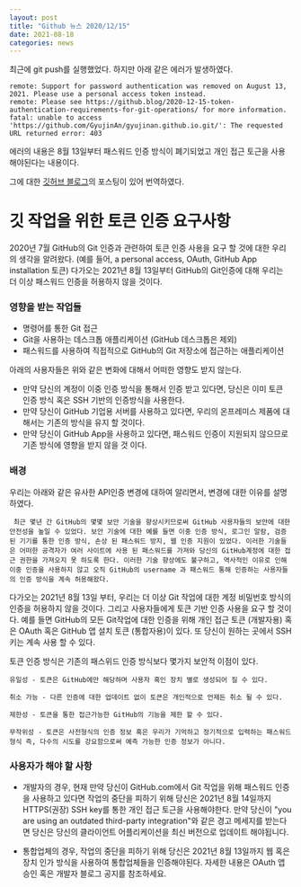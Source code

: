 ```yaml
---
layout: post
title: "Github 뉴스 2020/12/15"
date: 2021-08-18
categories: news
---
```


최근에 git push를 실행했었다. 하지만 아래 같은 에러가 발생하였다. 

```
remote: Support for password authentication was removed on August 13, 2021. Please use a personal access token instead.
remote: Please see https://github.blog/2020-12-15-token-authentication-requirements-for-git-operations/ for more information.
fatal: unable to access 'https://github.com/GyujinAn/gyujinan.github.io.git/': The requested URL returned error: 403
```

에러의 내용은 8월 13일부터 패스워드 인증 방식이 폐기되었고 개인 접근 토근을 사용해야된다는 내용이다. 

그에 대한 [깃허브 블로그](https://github.blog/2020-12-15-token-authentication-requirements-for-git-operations/)의 포스팅이 있어 번역하였다.


# 깃 작업을 위한 토큰 인증 요구사항

2020년 7월 GitHub의 Git 인증과 관련하여 토큰 인증 사용을 요구 할 것에 대한 우리의 생각을 알려왔다. (예를 들어, a personal access, OAuth, GitHub App installation 토큰) 다가오는 2021년 8월 13일부터 GitHub의 Git인증에 대해 우리는 더 이상 패스워드 인증을 허용하지 않을 것이다.

### 영향을 받는 작업들

* 명령어를 통한 Git 접근
* Git을 사용하는 데스크톱 애플리케이션 (GitHub 데스크톱은 제외)
* 패스워드를 사용하여 직접적으로 GitHub의 Git 저장소에 접근하는 애플리케이션

아래의 사용자들은 위와 같은 변화에 대해서 어떠한 영향도 받지 않는다.

* 만약 당신의 계정이 이중 인증 방식을 통해서 인증 받고 있다면, 당신은 이미 토큰 인증 방식 혹은 SSH 기반의 인증방식을 사용한다.
* 만약 당신이 GitHub 기업용 서버를 사용하고 있다면, 우리의 온프레미스 제품에 대해서는 기존의 방식을 유지 할 것이다.
* 만약 당신이 GitHub App을 사용하고 있다면, 패스워드 인증이 지원되지 않으므로 기존 방식에 영향을 받지 않을 것 이다.

### 배경

우리는 아래와 같은 유사한 API인증 변경에 대하여 알리면서, 변경에 대한 이유를 설명하였다.

```
 최근 몇년 간 GitHub의 몇몇 보안 기술을 향상시키므로써 GitHub 사용자들의 보안에 대한 안전성을 높일 수 있었다. 보안 기술에 대한 예를 들면 이중 인증 방식, 로그인 알람, 검증 된 기기를 통한 인증 방식, 손상 된 패스워드 방지, 웹 인증 지원이 있었다. 이러한 기술들은 어떠한 공격자가 여러 사이트에 사용 된 패스워드를 가져와 당신의 GitHub계정에 대한 접근 권한을 가져오지 못 하도록 한다. 이러한 기술 향상에도 불구하고, 역사적인 이유로 인해 이중 인증을 사용하지 않고 오직 GitHub의 username 과 패스워드 통해 인증하는 사용자들의 인증 방식을 계속 허용해왔다.
```

다가오는 2021년 8월 13일 부터, 우리는 더 이상 Git 작업에 대한 계정 비밀번호 방식의 인증을 허용하지 않을 것이다. 그리고 사용자들에게 토큰 기반 인증 사용을 요구 할 것이다. 예를 들면 GitHub의 모든 Git작업에 대한 인증을 위해 개인 접근 토큰 (개발자용) 혹은 OAuth 혹은 GitHub 앱 설치 토큰 (통합자용)이 있다. 또 당신이 원하는 곳에서 SSH 키는 계속 사용 할 수 있다.

토큰 인증 방식은 기존의 패스위드 인증 방식보다 몇가지 보안적 이점이 있다.

```
유일성 - 토큰은 GitHub에만 해당하며 사용자 혹인 장치 별로 생성되어 질 수 있다.

취소 가능 - 다른 인증에 대한 업데이트 없이 토큰은 개인적으로 언제든 취소 될 수 있다.

제한성 - 토큰을 통한 접근가능한 GitHub의 기능을 제한 할 수 있다.

무작위성 - 토큰은 사전형식의 인증 정보 혹은 우리가 기억하고 정기적으로 입력하는 패스워드 형식 즉, 다수의 시도를 강요함으로써 예측 가능한 인증 정보가 아니다.
```

### 사용자가 해야 할 사항

* 개발자의 경우, 현재 만약 당신이 GitHub.com에서 Git 작업을 위해 패스워드 인증을 사용하고 있다면 작업의 중단을 피하기 위해 당신은 2021년 8월 14일까지 HTTPS(권장) SSH key를 통한 개인 접근 토근을 사용해야한다. 만약 당신이 "you are using an outdated third-party integration"와 같은 경고 메세지를 받는다면 당신은 당신의 클라이언트 어플리케이션을 최신 버전으로 업데이트 해야됩니다.

* 통합업체의 경우, 작업의 중단을 피하기 위해 당신은 2021년 8월 13일까지 웹 혹은 장치 인가 방식을 사용하여 통합업체들을 인증해야된다. 자세한 내용은 OAuth 앱 승인 혹은 개발자 블로그 공지를 참조하세요.


